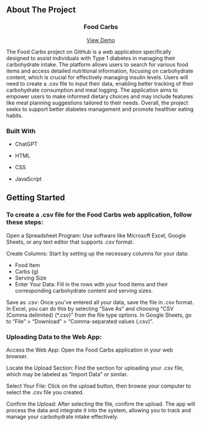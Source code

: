 <!-- ABOUT THE PROJECT -->
## About The Project

<h3 align="center">Food Carbs</h3>

  <p align="center">
    <a href="https://mw24code.github.io/Food-Carbs/">View Demo</a>
  </p>
</div>

The Food Carbs project on GitHub is a web application specifically designed to assist individuals with Type 1 diabetes in managing their carbohydrate intake. The platform allows users to search for various food items and access detailed nutritional information, focusing on carbohydrate content, which is crucial for effectively managing insulin levels. Users will need to create a .csv file to input their data, enabling better tracking of their carbohydrate consumption and meal logging. The application aims to empower users to make informed dietary choices and may include features like meal planning suggestions tailored to their needs. Overall, the project seeks to support better diabetes management and promote healthier eating habits.

### Built With

* ChatGPT
* HTML
* CSS
* JavaScript

  <!-- GETTING STARTED -->
## Getting Started

### To create a .csv file for the Food Carbs web application, follow these steps:

Open a Spreadsheet Program: Use software like Microsoft Excel, Google Sheets, or any text editor that supports .csv format.

Create Columns: Start by setting up the necessary columns for your data:

* Food Item
* Carbs (g)
* Serving Size
* Enter Your Data: Fill in the rows with your food items and their corresponding carbohydrate content and serving sizes.

Save as .csv: Once you've entered all your data, save the file in .csv format. In Excel, you can do this by selecting “Save As” and choosing “CSV (Comma delimited) (*.csv)” from the file type options. In Google Sheets, go to “File” > “Download” > “Comma-separated values (.csv)”.

### Uploading Data to the Web App:
Access the Web App: Open the Food Carbs application in your web browser.

Locate the Upload Section: Find the section for uploading your .csv file, which may be labeled as “Import Data” or similar.

Select Your File: Click on the upload button, then browse your computer to select the .csv file you created.

Confirm the Upload: After selecting the file, confirm the upload. The app will process the data and integrate it into the system, allowing you to track and manage your carbohydrate intake effectively.

